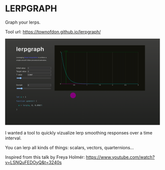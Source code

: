 # LERPGRAPH

Graph your lerps.

Tool url: https://townofdon.github.io/lerpgraph/

<p align="center">
    <a href="https://townofdon.github.io/lerpgraph/" target="_blank" ref="noopener noreferrer">
        <img alt="Game capsule art" src="./public/lerpgraph.png" width="800" align="bottom" />
    </a>
</p>

I wanted a tool to quickly vizualize lerp smoothing responses over a time interval.

You can lerp all kinds of things: scalars, vectors, quarternions...

Inspired from this talk by Freya Holmér: https://www.youtube.com/watch?v=LSNQuFEDOyQ&t=3240s
